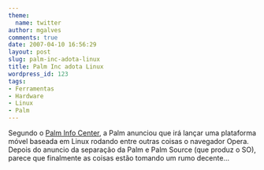 ```yaml
---
theme:
  name: twitter
author: mgalves
comments: true
date: 2007-04-10 16:56:29
layout: post
slug: palm-inc-adota-linux
title: Palm Inc adota Linux
wordpress_id: 123
tags:
- Ferramentas
- Hardware
- Linux
- Palm
---
```


Segundo o [Palm Info Center](http://www.palminfocenter.com/news/9351/palm-announces-new-linux-based-mobile-platform/), a Palm anunciou que irá lançar uma plataforma móvel baseada em Linux rodando entre outras coisas o navegador Opera. Depois do anuncio da separação da Palm e Palm Source (que produz o SO), parece que finalmente as coisas estão tomando um rumo decente...
